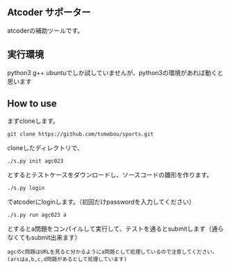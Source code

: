## Atcoder サポーター

atcoderの補助ツールです。

## 実行環境
python3
g++
ubuntuでしか試していませんが、python3の環境があれば動くと思います

## How to use
まずcloneします。
```
git clone https://github.com/tomabou/sports.git
```
cloneしたディレクトリで、
```
./s.py init agc023
```
とするとテストケースをダウンロードし、ソースコードの雛形を作ります。

```
./s.py login
```
でatcoderにloginします。（初回だけpasswordを入力してください）

```
./s.py run agc023 a
```
とするとa問題をコンパイルして実行して、テストを通るとsubmitします（通らなくてもsubmit出来ます）

```
agcのc問題はURLを見ると分かるようにa問題として処理しているので注意してください。(arcはa,b,c,d問題があるとして処理しています)
